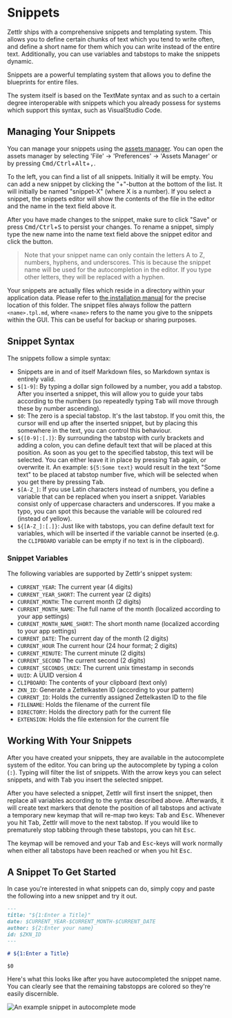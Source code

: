 # Snippets

Zettlr ships with a comprehensive snippets and templating system. This allows you to define certain chunks of text which you tend to write often, and define a short name for them which you can write instead of the entire text. Additionally, you can use variables and tabstops to make the snippets dynamic.

Snippets are a powerful templating system that allows you to define the blueprints for entire files.

The system itself is based on the TextMate syntax and as such to a certain degree interoperable with snippets which you already possess for systems which support this syntax, such as VisualStudio Code.

## Managing Your Snippets

You can manage your snippets using the [assets manager](../advanced/assets-manager.md). You can open the assets manager by selecting 'File' &rarr; 'Preferences' &rarr; 'Assets Manager' or by pressing <kbd>Cmd/Ctrl</kbd>+<kbd>Alt</kbd>+<kbd>,</kbd>.

To the left, you can find a list of all snippets. Initially it will be empty. You can add a new snippet by clicking the "+"-button at the bottom of the list. It will initially be named "snippet-X" (where X is a number). If you select a snippet, the snippets editor will show the contents of the file in the editor and the name in the text field above it.

After you have made changes to the snippet, make sure to click "Save" or press <kbd>Cmd/Ctrl</kbd>+<kbd>S</kbd> to persist your changes. To rename a snippet, simply type the new name into the name text field above the snippet editor and click the button.

> Note that your snippet name can only contain the letters A to Z, numbers, hyphens, and underscores. This is because the snippet name will be used for the autocompletion in the editor. If you type other letters, they will be replaced with a hyphen.

Your snippets are actually files which reside in a directory within your application data. Please refer to [the installation manual](../getting-started/setup.md) for the precise location of this folder. The snippet files always follow the pattern `<name>.tpl.md`, where `<name>` refers to the name you give to the snippets within the GUI. This can be useful for backup or sharing purposes.

## Snippet Syntax

The snippets follow a simple syntax:

* Snippets are in and of itself Markdown files, so Markdown syntax is entirely valid.
* `$[1-9]`: By typing a dollar sign followed by a number, you add a tabstop. After you inserted a snippet, this will allow you to guide your tabs according to the numbers (so repeatedly typing <kbd>Tab</kbd> will move through these by number ascending).
* `$0`: The zero is a special tabstop. It's the last tabstop. If you omit this, the cursor will end up after the inserted snippet, but by placing this somewhere in the text, you can control this behaviour.
* `${[0-9]:[.]}`: By surrounding the tabstop with curly brackets and adding a colon, you can define default text that will be placed at this position. As soon as you get to the specified tabstop, this text will be selected. You can either leave it in place by pressing <kbd>Tab</kbd> again, or overwrite it. An example: `${5:Some text}` would result in the text "Some text" to be placed at tabstop number five, which will be selected when you get there by pressing <kbd>Tab</kbd>.
* `$[A-Z_]`: If you use Latin characters instead of numbers, you define a variable that can be replaced when you insert a snippet. Variables consist only of uppercase characters and underscores. If you make a typo, you can spot this because the variable will be coloured red (instead of yellow).
* `${[A-Z_]:[.]}`: Just like with tabstops, you can define default text for variables, which will be inserted if the variable cannot be inserted (e.g. the `CLIPBOARD` variable can be empty if no text is in the clipboard).

### Snippet Variables

The following variables are supported by Zettlr's snippet system:

* `CURRENT_YEAR`: The current year (4 digits)
* `CURRENT_YEAR_SHORT`: The current year (2 digits)
* `CURRENT_MONTH`: The current month (2 digits)
* `CURRENT_MONTH_NAME`: The full name of the month (localized according to your app settings)
* `CURRENT_MONTH_NAME_SHORT`: The short month name (localized according to your app settings)
* `CURRENT_DATE`: The current day of the month (2 digits)
* `CURRENT_HOUR` The current hour (24 hour format; 2 digits)
* `CURRENT_MINUTE`: The current minute (2 digits)
* `CURRENT_SECOND` The current second (2 digits)
* `CURRENT_SECONDS_UNIX`: The current unix timestamp in seconds
* `UUID`: A UUID version 4
* `CLIPBOARD`: The contents of your clipboard (text only)
* `ZKN_ID`: Generate a Zettelkasten ID (according to your pattern)
* `CURRENT_ID`: Holds the currently assigned Zettelkasten ID to the file
* `FILENAME`: Holds the filename of the current file
* `DIRECTORY`: Holds the directory path for the current file
* `EXTENSION`: Holds the file extension for the current file

## Working With Your Snippets

After you have created your snippets, they are available in the autocomplete system of the editor. You can bring up the autocomplete by typing a colon (<kbd>:</kbd>). Typing will filter the list of snippets. With the arrow keys you can select snippets, and with <kbd>Tab</kbd> you insert the selected snippet.

After you have selected a snippet, Zettlr will first insert the snippet, then replace all variables according to the syntax described above. Afterwards, it will create text markers that denote the position of all tabstops and activate a temporary new keymap that will re-map two keys: <kbd>Tab</kbd> and <kbd>Esc</kbd>. Whenever you hit <kbd>Tab</kbd>, Zettlr will move to the next tabstop. If you would like to prematurely stop tabbing through these tabstops, you can hit <kbd>Esc</kbd>.

The keymap will be removed and your <kbd>Tab</kbd> and <kbd>Esc</kbd>-keys will work normally when either all tabstops have been reached or when you hit <kbd>Esc</kbd>.

## A Snippet To Get Started

In case you're interested in what snippets can do, simply copy and paste the following into a new snippet and try it out.

```markdown
---
title: "${1:Enter a Title}"
date: $CURRENT_YEAR-$CURRENT_MONTH-$CURRENT_DATE
author: ${2:Enter your name}
id: $ZKN_ID
---

# ${1:Enter a Title}

$0
```

Here's what this looks like after you have autocompleted the snippet name. You can clearly see that the remaining tabstopps are colored so they're easily discernible.

![An example snippet in autocomplete mode](../img/snippets_example.png)
